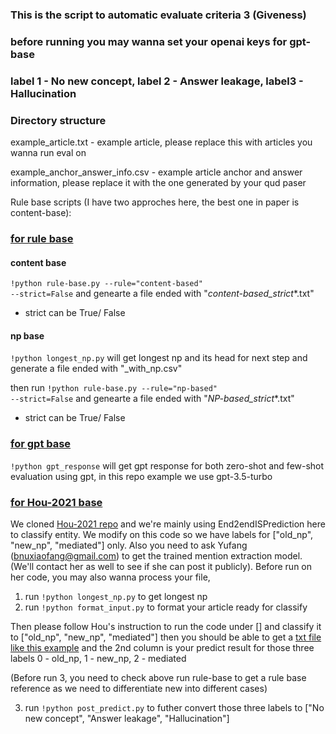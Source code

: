 ### This is the script to automatic evaluate criteria 3 (Giveness)

### before running you may wanna set your openai keys for gpt-base 

### label 1 - No new concept, label 2 - Answer leakage, label3 - Hallucination
### Directory structure

example_article.txt - example article, please replace this with articles you wanna run eval on

example_anchor_answer_info.csv - example article anchor and answer information, please replace it with the one generated by your qud paser

Rule base scripts (I have two approches here, the best one in paper is content-base): 
### [for rule base](https://github.com/lingchensanwen/QUDeval/tree/main/code/criteria3_giveness/rule-base)

#### content base
<code>!python rule-base.py --rule="content-based" --strict=False</code> and genearte a file
ended with "_content-based_strict_*.txt"
  - strict can be True/ False

#### np base

<code>!python longest_np.py</code> will get longest np and its head for next step and generate a file ended with "_with_np.csv"

then run
<code>!python rule-base.py --rule="np-based" --strict=False</code> and genearte a file
ended with "_NP-based_strict_*.txt"
  - strict can be True/ False

### [for gpt base](https://github.com/lingchensanwen/QUDeval/tree/main/code/criteria3_giveness/gpt-base)
<code>!python gpt_response</code> will get gpt response for both zero-shot and few-shot evaluation using gpt, in this repo example we use gpt-3.5-turbo


### [for Hou-2021 base](https://github.com/lingchensanwen/QUDeval/tree/main/code/criteria3_giveness/Entity-classify)
We cloned [Hou-2021 repo](https://github.com/IBM/bridging-resolution/tree/master) and we're mainly using End2endISPrediction here to classify entity.
We modify on this code so we have labels for ["old_np", "new_np", "mediated"] only. Also you need to ask Yufang (bnuxiaofang@gmail.com) to get the trained mention extraction model. (We'll contact her as well to see if she can post it publicly). 
Before run on her code, you may also wanna process your file, 

1. run <code>!python longest_np.py</code> to get longest np 
2. run <code>!python format_input.py</code> to format your article ready for classify

Then please follow Hou's instruction to run the code under [] and classify it to ["old_np", "new_np", "mediated"]
then you should be able to get a [txt file like this example](QUDeval/code/criteria3_giveness/Hou-2021/bridging-resolution/End2endISPrediction/preprocess/example_entity.txt) and the 2nd column is your predict result for those three labels 0 - old_np, 1 - new_np, 2 - mediated

(Before run 3, you need to check above run rule-base to get a rule base reference as we need to differentiate new into different cases)

3. run <code>!python post_predict.py</code> to futher convert those three labels to ["No new concept", "Answer leakage", "Hallucination"]

